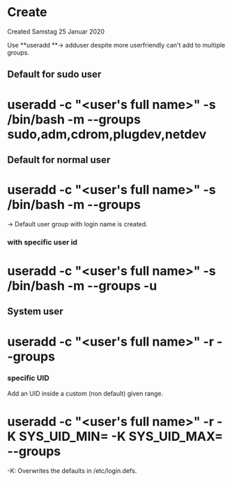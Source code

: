 # Create
Created Samstag 25 Januar 2020

Use **useradd **-> adduser despite more userfriendly can't add to multiple groups.

Default for sudo user
---------------------
# useradd -c "<user's full name>" -s /bin/bash -m --groups sudo,adm,cdrom,plugdev,netdev <login name>

Default for normal user
-----------------------
# useradd -c "<user's full name>" -s /bin/bash -m --groups <additional groups> <login name>
-> Default user group with login name is created.

### with specific user id
# useradd -c "<user's full name>" -s /bin/bash -m --groups <additional groups> **-u <UID>** <login name>

System user
-----------
# useradd -c "<user's full name>" -r --groups <additional groups> <login name>

### specific UID
Add an UID inside a custom (non default) given range.
# useradd -c "<user's full name>" -r -K SYS_UID_MIN=<new start> -K SYS_UID_MAX=<new end> --groups <additional groups> <login name>
-K: Overwrites the defaults in /etc/login.defs.

